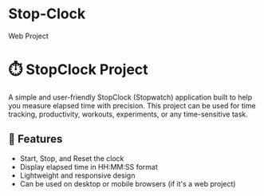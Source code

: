 # Stop-Clock
Web Project
# ⏱️ StopClock Project

A simple and user-friendly StopClock (Stopwatch) application built to help you measure elapsed time with precision. This project can be used for time tracking, productivity, workouts, experiments, or any time-sensitive task.

## 🔧 Features

- Start, Stop, and Reset the clock
- Display elapsed time in HH:MM:SS format
- Lightweight and responsive design
- Can be used on desktop or mobile browsers (if it's a web project)
